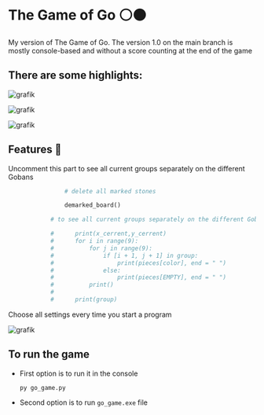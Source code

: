 # The Game of Go ⚪⚫

My version of The Game of Go. The version 1.0 on the main branch is mostly console-based
and without a score counting at the end of the game

## There are some highlights:


![grafik](https://github.com/mishaqq/go/assets/78998611/aa99db52-0f35-4176-9c1f-48e582ededb7)

![grafik](https://github.com/mishaqq/go/assets/78998611/2750fa16-19b4-4351-926b-31c0be8720ed)

![grafik](https://github.com/mishaqq/go/assets/78998611/a0bf2b92-5b89-4bee-bd4c-54e13b98ca36)


## Features 🔵

Uncomment this part to see all current groups separately on the different Gobans 

```python
                # delete all marked stones

                demarked_board()

            # to see all current groups separately on the different Gobans 

            #      print(x_cerrent,y_cerrent)
            #      for i in range(9):
            #          for j in range(9):
            #              if [i + 1, j + 1] in group:
            #                  print(pieces[color], end = " ")
            #              else:
            #                  print(pieces[EMPTY], end = " ")
            #          print()
            #  
            #      print(group)

```
Choose all settings every time you start a program

![grafik](https://github.com/mishaqq/go/assets/78998611/082ac06b-02c1-4e75-be9a-78dbf64f49e0)

## To run the game

- First option is to run it in the console
   ```
   py go_game.py
   ```
- Second option is to run ```go_game.exe``` file

